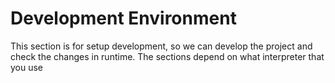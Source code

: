 # Development Environment

This section is for setup development, so we can develop the project and check the changes in runtime.
The sections depend on what interpreter that you use